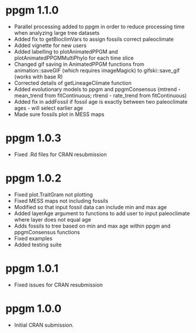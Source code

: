 # ppgm 1.1.0

* Parallel processing added to ppgm in order to reduce processing time when analyzing large tree datasets
* Added fix to getBioclimVars to assign fossils correct paleoclimate
* Added vignette for new users
* Added labelling to plotAnimatedPPGM and plotAnimatedPPGMMultiPhylo for each time slice
* Changed gif saving in AnimatedPPGM functions from animation::saveGIF (which requires imageMagick) to gifski::save_gif (works with base R)
* Corrected details of getLineageClimate function
* Added evolutionary models to ppgm and ppgmConsensus (mtrend - mean_trend from fitContinuous; rtrend - rate_trend from fitContinuous)
* Added fix in addFossil if fossil age is exactly between two paleoclimate ages - will select earlier age
* Made sure fossils plot in MESS maps

# ppgm 1.0.3

* Fixed .Rd files for CRAN resubmission

# ppgm 1.0.2

* Fixed plot.TraitGram not plotting
* Fixed MESS maps not including fossils
* Modified so that input fossil data can include min and max age
* Added layerAge argument to functions to add user to input paleoclimate where layer does not equal age
* Adds fossils to tree based on min and max age within ppgm and ppgmConsensus functions
* Fixed examples
* Added testing suite

# ppgm 1.0.1

* Fixed issues for CRAN resubmission

# ppgm 1.0.0

* Initial CRAN submission.

